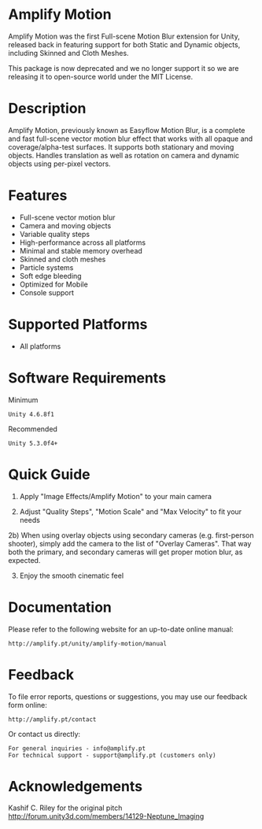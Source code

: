 # Amplify Motion

  Amplify Motion was the first Full-scene Motion Blur extension for Unity,
  released back in featuring support for both Static and Dynamic objects, including Skinned 
  and Cloth Meshes.

  This package is now deprecated and we no longer support it so we are
  releasing it to open-source world under the MIT License.
	
# Description

  Amplify Motion, previously known as Easyflow Motion Blur, is a complete and 
  fast full-scene vector motion blur effect that works with all opaque and 
  coverage/alpha-test surfaces. It supports both stationary and moving objects. 
  Handles translation as well as rotation on camera and dynamic objects using 
  per-pixel vectors.

# Features

  * Full-scene vector motion blur
  * Camera and moving objects
  * Variable quality steps
  * High-performance across all platforms
  * Minimal and stable memory overhead
  * Skinned and cloth meshes
  * Particle systems
  * Soft edge bleeding
  * Optimized for Mobile
  * Console support

# Supported Platforms

  * All platforms
	
# Software Requirements

  Minimum

    Unity 4.6.8f1

  Recommended

    Unity 5.3.0f4+

# Quick Guide

  1) Apply "Image Effects/Amplify Motion" to your main camera
    
  2) Adjust "Quality Steps", "Motion Scale" and "Max Velocity" to fit your needs

  2b) When using overlay objects using secondary cameras (e.g. first-person shooter),
     simply add the camera to the list of "Overlay Cameras". That way both the primary,
     and secondary cameras will get proper motion blur, as expected.

  3) Enjoy the smooth cinematic feel

# Documentation

  Please refer to the following website for an up-to-date online manual:

    http://amplify.pt/unity/amplify-motion/manual

# Feedback

  To file error reports, questions or suggestions, you may use 
  our feedback form online:
	
    http://amplify.pt/contact

  Or contact us directly:

    For general inquiries - info@amplify.pt
    For technical support - support@amplify.pt (customers only)

# Acknowledgements

  Kashif C. Riley for the original pitch
  http://forum.unity3d.com/members/14129-Neptune_Imaging
